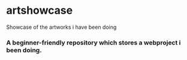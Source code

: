 # artshowcase
Showcase of the artworks i have been doing 
<h3>A beginner-friendly repository which stores a webproject i been doing.</h3>
